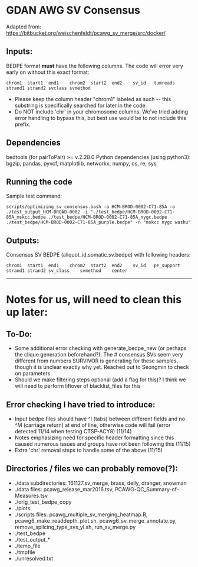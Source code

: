 # GDAN AWG SV Consensus
Adapted from: https://bitbucket.org/weischenfeldt/pcawg_sv_merge/src/docker/

## Inputs:
BEDPE format **must** have the following columns. The code will error very early on without this exact format:
```
chrom1	start1	end1	chrom2	start2	end2	sv_id	tumreads	strand1	strand2	svclass	svmethod
```

- Please keep the column header "chrom1" labeled as such -- this substring is specifically searched for later in the code.
- Do NOT include 'chr' in your chromosome columns. We've tried adding error handling to bypass this, but best use would be to not include this prefix.

## Dependencies
bedtools (for pairToPair) >= v.2.28.0
Python dependencies (using python3): bgzip, pandas, pyvcf, matplotlib, networkx, numpy, os, re, sys

## Running the code
Sample test command: 
```
scripts/optimizing_sv_consensus.bash -a HCM-BROD-0002-C71-85A -o ./test_output_HCM-BROAD-0002 -i "./test_bedpe/HCM-BROD-0002-C71-85A_mskcc.bedpe ./test_bedpe/HCM-BROD-0002-C71-85A_nygc.bedpe ./test_bedpe/HCM-BROD-0002-C71-85A_purple.bedpe" -n "mskcc nygc washu"
```

## Outputs:
Consensus SV BEDPE (aliquot_id.somatic.sv.bedpe) with following headers:
```
chrom1	start1	end1	chrom2	start2	end2	sv_id	pe_support	strand1	strand2	sv_class	svmethod	center
```


-----------

# Notes for us, will need to clean this up later:

## To-Do:
- Some additional error checking with generate_bedpe_new (or perhaps the clique generation beforehand?). The # consensus SVs seem very different from numbers SURVIVOR is generating for these samples, though it is unclear exactly why yet. Reached out to Seongmin to check on parameters
- Should we make filtering steps optional (add a flag for this)? I think we will need to perform liftover of blacklist_files for this

## Error checking I have tried to introduce:
- Input bedpe files should have ^I (tabs) between different fields and no ^M (carriage return) at end of line, otherwise code will fail (error detected 11/14 when testing CTSP-ACY8) (11/14)
- Notes emphasizing need for specific header formatting since this caused numerous issues and groups have not been following this (11/15)
- Extra 'chr' removal steps to handle some of the above (11/15)

## Directories / files we can probably remove(?):
- ./data subdirectories: 161127.sv_merge, brass, delly, dranger, snowman
- ./data files: pcawg_release_mar2016.tsv, PCAWG-QC_Summary-of-Measures.tsv
- ./orig_test_bedpe_copy
- ./plots
- ./scripts files: pcawg_multiple_sv_merging_heatmap.R, pcawg6_make_readdepth_plot.sh, pcawg6_sv_merge_annotate.py, remove_splicing_type_svs_yl.sh, run_sv_merge.py
- ./test_bedpe
- ./test_output_*
- ./temp_file
- ./tmpfile
- ./unresolved.txt

